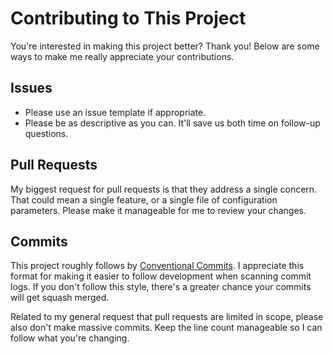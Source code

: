 # Contributing to This Project

You're interested in making this project better? Thank you! Below are some ways to make me really appreciate your contributions.

## Issues

- Please use an issue template if appropriate.
- Please be as descriptive as you can. It'll save us both time on follow-up questions.

## Pull Requests

My biggest request for pull requests is that they address a single concern. That could mean a single feature, or a single file of configuration parameters. Please make it manageable for me to review your changes.

## Commits

This project roughly follows by [Conventional Commits](https://www.conventionalcommits.org/). I appreciate this format for making it easier to follow development when scanning commit logs. If you don't follow this style, there's a greater chance your commits will get squash merged.

Related to my general request that pull requests are limited in scope, please also don't make massive commits. Keep the line count manageable so I can follow what you're changing.
